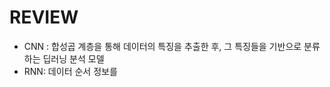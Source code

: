 
	
# REVIEW
- CNN : 합성곱 계층을 통해 데이터의 특징을 추출한 후, 그 특징들을 기반으로 분류하는 딥러닝 분석 모델
- RNN: 데이터 순서 정보를 
<!--stackedit_data:
eyJoaXN0b3J5IjpbMTQ3MzU2MTkwMywtMjAxNzAzMzAzOF19
-->